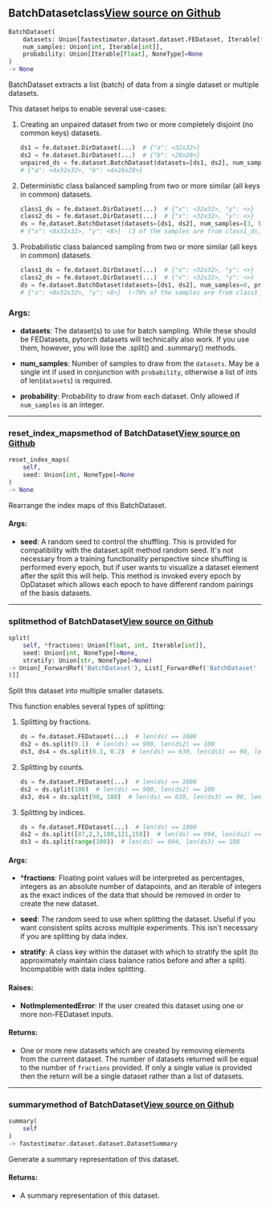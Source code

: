 ## BatchDataset<span class="tag">class</span><a class="sourcelink" href=https://github.com/fastestimator/fastestimator/blob/r1.2/fastestimator/dataset/batch_dataset.py/#L27-L261>View source on Github</a>
```python
BatchDataset(
	datasets: Union[fastestimator.dataset.dataset.FEDataset, Iterable[fastestimator.dataset.dataset.FEDataset]],
	num_samples: Union[int, Iterable[int]],
	probability: Union[Iterable[float], NoneType]=None
)
-> None
```
BatchDataset extracts a list (batch) of data from a single dataset or multiple datasets.

This dataset helps to enable several use-cases:
1. Creating an unpaired dataset from two or more completely disjoint (no common keys) datasets.
    ```python
    ds1 = fe.dataset.DirDataset(...)  # {"a": <32x32>}
    ds2 = fe.dataset.DirDataset(...)  # {"b": <28x28>}
    unpaired_ds = fe.dataset.BatchDataset(datasets=[ds1, ds2], num_samples=[4, 4])
    # {"a": <4x32x32>, "b": <4x28x28>}
    ```
2. Deterministic class balanced sampling from two or more similar (all keys in common) datasets.
    ```python
    class1_ds = fe.dataset.DirDataset(...)  # {"x": <32x32>, "y": <>}
    class2_ds = fe.dataset.DirDataset(...)  # {"x": <32x32>, "y": <>}
    ds = fe.dataset.BatchDataset(datasets=[ds1, ds2], num_samples=[3, 5])
    # {"x": <8x32x32>, "y": <8>}  (3 of the samples are from class1_ds, 5 of the samples from class2_ds)
    ```
3. Probabilistic class balanced sampling from two or more similar (all keys in common) datasets.
    ```python
    class1_ds = fe.dataset.DirDataset(...)  # {"x": <32x32>, "y": <>}
    class2_ds = fe.dataset.DirDataset(...)  # {"x": <32x32>, "y": <>}
    ds = fe.dataset.BatchDataset(datasets=[ds1, ds2], num_samples=8, probability=[0.7, 0.3])
    # {"x": <8x32x32>, "y": <8>}  (~70% of the samples are from class1_ds, ~30% of the samples from class2_ds)
    ```


<h3>Args:</h3>


* **datasets**: The dataset(s) to use for batch sampling. While these should be FEDatasets, pytorch datasets will technically also work. If you use them, however, you will lose the .split() and .summary() methods.

* **num_samples**: Number of samples to draw from the `datasets`. May be a single int if used in conjunction with `probability`, otherwise a list of ints of len(`datasets`) is required.

* **probability**: Probability to draw from each dataset. Only allowed if `num_samples` is an integer.

---

### reset_index_maps<span class="tag">method of BatchDataset</span><a class="sourcelink" href=https://github.com/fastestimator/fastestimator/blob/r1.2/fastestimator/dataset/batch_dataset.py/#L239-L261>View source on Github</a>
```python
reset_index_maps(
	self,
	seed: Union[int, NoneType]=None
)
-> None
```
Rearrange the index maps of this BatchDataset.


<h4>Args:</h4>


* **seed**: A random seed to control the shuffling. This is provided for compatibility with the dataset.split method random seed. It's not necessary from a training functionality perspective since shuffling is performed every epoch, but if user wants to visualize a dataset element after the split this will help. This method is invoked every epoch by OpDataset which allows each epoch to have different random pairings of the
basis datasets.

---

### split<span class="tag">method of BatchDataset</span><a class="sourcelink" href=https://github.com/fastestimator/fastestimator/blob/r1.2/fastestimator/dataset/batch_dataset.py/#L118-L180>View source on Github</a>
```python
split(
	self, *fractions: Union[float, int, Iterable[int]],
	seed: Union[int, NoneType]=None,
	stratify: Union[str, NoneType]=None)
-> Union[_ForwardRef('BatchDataset'), List[_ForwardRef('BatchDataset'
)]]
```
Split this dataset into multiple smaller datasets.

This function enables several types of splitting:
1. Splitting by fractions.
    ```python
    ds = fe.dataset.FEDataset(...)  # len(ds) == 1000
    ds2 = ds.split(0.1)  # len(ds) == 900, len(ds2) == 100
    ds3, ds4 = ds.split(0.1, 0.2)  # len(ds) == 630, len(ds3) == 90, len(ds4) == 180
    ```
2. Splitting by counts.
    ```python
    ds = fe.dataset.FEDataset(...)  # len(ds) == 1000
    ds2 = ds.split(100)  # len(ds) == 900, len(ds2) == 100
    ds3, ds4 = ds.split(90, 180)  # len(ds) == 630, len(ds3) == 90, len(ds4) == 180
    ```
3. Splitting by indices.
    ```python
    ds = fe.dataset.FEDataset(...)  # len(ds) == 1000
    ds2 = ds.split([87,2,3,100,121,158])  # len(ds) == 994, len(ds2) == 6
    ds3 = ds.split(range(100))  # len(ds) == 894, len(ds3) == 100
    ```


<h4>Args:</h4>


* ***fractions**: Floating point values will be interpreted as percentages, integers as an absolute number of datapoints, and an iterable of integers as the exact indices of the data that should be removed in order to create the new dataset.

* **seed**: The random seed to use when splitting the dataset. Useful if you want consistent splits across multiple experiments. This isn't necessary if you are splitting by data index.

* **stratify**: A class key within the dataset with which to stratify the split (to approximately maintain class balance ratios before and after a split). Incompatible with data index splitting. 

<h4>Raises:</h4>


* **NotImplementedError**: If the user created this dataset using one or more non-FEDataset inputs.

<h4>Returns:</h4>

<ul class="return-block"><li>    One or more new datasets which are created by removing elements from the current dataset. The number of
    datasets returned will be equal to the number of <code>fractions</code> provided. If only a single value is provided
    then the return will be a single dataset rather than a list of datasets.

</li></ul>

---

### summary<span class="tag">method of BatchDataset</span><a class="sourcelink" href=https://github.com/fastestimator/fastestimator/blob/r1.2/fastestimator/dataset/batch_dataset.py/#L185-L195>View source on Github</a>
```python
summary(
	self
)
-> fastestimator.dataset.dataset.DatasetSummary
```
Generate a summary representation of this dataset.

<h4>Returns:</h4>

<ul class="return-block"><li>    A summary representation of this dataset.</li></ul>

